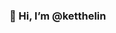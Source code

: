 ### 👋 Hi, I’m @ketthelin


<!---
ketthelin/ketthelin is a ✨ special ✨ repository because its `README.md` (this file) appears on your GitHub profile.
You can click the Preview link to take a look at your changes.
--->
